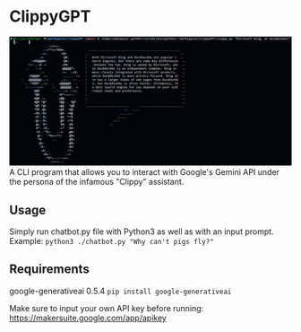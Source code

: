 # ClippyGPT
![alt text](https://github.com/ElijahLeeMorgan/ClippyGPT/blob/main/ClippyGPT.png)
A CLI program that allows you to interact with Google's Gemini API under the persona of the infamous "Clippy" assistant.

## Usage
Simply run chatbot.py file with Python3 as well as with an input prompt.\
Example:
`python3 ./chatbot.py "Why can't pigs fly?"`

## Requirements
google-generativeai 0.5.4
`pip install google-generativeai`

Make sure to input your own API key before running: https://makersuite.google.com/app/apikey
